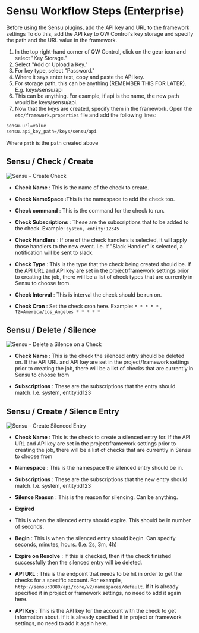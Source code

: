 # Sensu Workflow Steps (Enterprise)

Before using the Sensu plugins, add the API key and URL to the framework settings To do this, add the API key to QW Control's key storage and specify the path and the URL value in the framework.

1. In the top right-hand corner of QW Control, click on the gear icon and select "Key Storage."
2. Select "Add or Upload a Key."
3. For key type, select "Password."
4. Where it says enter text, copy and paste the API key.
5. For storage path, this can be anything (REMEMBER THIS FOR LATER). E.g. keys/sensu/api
6. This can be anything. For example, if  api is the name, the new path would be keys/sensu/api.
7. Now that the keys are created, specify them in the framework. Open the `etc/framework.properties` file and add the following lines:
```bash
sensu.url=value
sensu.api_key_path=/keys/sensu/api
```
Where `path` is the path created above

## Sensu / Check / Create

![Sensu - Create Check](/assets/img/sensu-create-check.png)

- **Check Name**
: This is the name of the check to create.

- **Check NameSpace**
:This is the namespace to add the check too. 

- **Check command**
: This is the command for the check to run.

- **Check Subscriptions**
: These are the subscriptions that to be added to the check. Example: `system, entity:12345`

- **Check Handlers**
: If one of the check handlers is selected, it will apply those handlers to the new event. I.e. if  "Slack Handler" is selected, a notification will be sent to slack.

- **Check Type**
: This is the type that the check being created should be. If the API URL and API key are set in the project/framework settings prior to creating the job, there will be a list of check types that are currently in Sensu to choose from.

- **Check Interval**
: This is interval the check should be run on.

- **Check Cron**
: Set the check cron here. Example: `* * * * *` , `TZ=America/Los_Angeles * * * * *`


## Sensu / Delete / Silence

![Sensu - Delete a Silence on a Check](/assets/img/sensuwf-delete-silence.png)

- **Check Name**
: This is the check the silenced entry should be deleted on. If the API URL and API key are set in the project/framework settings prior to creating the job, there will be a list of checks that are currently in Sensu to choose from

- **Subscriptions**
: These are the subscriptions that the entry should match. I.e. system, entity:id123

## Sensu / Create / Silence Entry

![Sensu - Create Silenced Entry](/assets/img/sensu-create-silenced.png)

- **Check Name**
: This is the check to create a silenced entry for. If the API URL and API key are set in the project/framework settings prior to creating the job, there will be a list of checks that are currently in Sensu to choose from

- **Namespace**
: This is the namespace the silenced entry should be in.

- **Subscriptions**
: These are the subscriptions that the new entry should match. I.e. system, entity:id123

- **Silence Reason**
: This is the reason for silencing. Can be anything.

- **Expired**
- This is when the silenced entry should expire. This should be in number of seconds.

- **Begin**
: This is when the silenced entry should begin. Can specify seconds, minutes, hours. (I.e. 2s, 3m, 4h)

- **Expire on Resolve**
: If this is checked, then if the check finished successfully then the silenced entry will be deleted. 

- **API URL**
: This is the endpoint that needs to be hit in order to get the checks for a specific account. For example, `http://sensu:8080/api/core/v2/namespaces/default`. If it is already specified it in project or framework settings, no need to add it again here.

- **API Key**
: This is the API key for the account with the check to get information about. If it is already specified it in project or framework settings, no need to add it again here.
